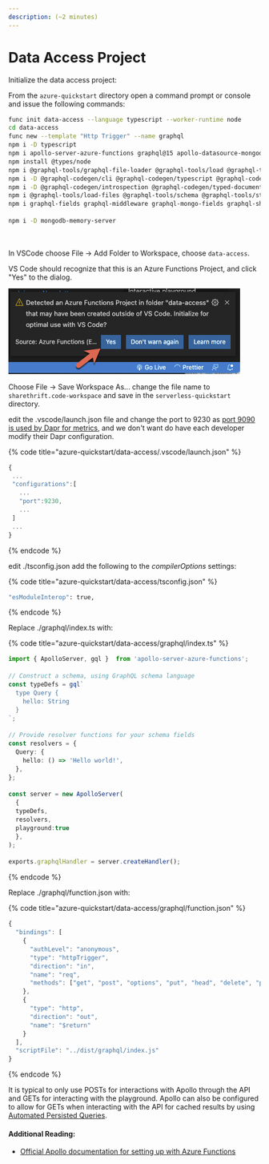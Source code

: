 ```yaml
---
description: (~2 minutes)
---
```


# Data Access Project



Initialize the data access project:

From the `azure-quickstart` directory open a command prompt or console and issue the following commands:

```bash
func init data-access --language typescript --worker-runtime node
cd data-access
func new --template "Http Trigger" --name graphql
npm i -D typescript
npm i apollo-server-azure-functions graphql@15 apollo-datasource-mongodb apollo-server-plugin-response-cache
npm install @types/node
npm i @graphql-tools/graphql-file-loader @graphql-tools/load @graphql-tools/schema graphql-scalars
npm i -D @graphql-codegen/cli @graphql-codegen/typescript @graphql-codegen/typescript-resolvers
npm i -D @graphql-codegen/introspection @graphql-codegen/typed-document-node @graphql-codegen/typescript-operations
npm i @graphql-tools/load-files @graphql-tools/schema @graphql-tools/stitch @graphql-tools/json-file-loader
npm i graphql-fields graphql-middleware graphql-mongo-fields graphql-shield

npm i -D mongodb-memory-server




```

In VSCode choose File -> Add Folder to Workspace, choose `data-access`.



VS Code should recognize that this is an Azure Functions Project, and click "Yes" to the dialog.

![](<../../.gitbook/assets/image (13).png>)

Choose File -> Save Workspace As...  change the file name to `sharethrift.code-workspace` and save  in the `serverless-quickstart` directory.



edit the .vscode/launch.json file and change the port to 9230 as [port 9090 is used by Dapr for metrics](https://docs.dapr.io/developing-applications/building-blocks/observability/metrics/), and we don't want do have each developer modify their Dapr configuration.

{% code title="azure-quickstart/data-access/.vscode/launch.json" %}
```javascript
{
 ...
 "configurations":[
   ...
   "port":9230,
   ...
 ]
 ...
}
```
{% endcode %}

edit ./tsconfig.json add the following to the _compilerOptions_ settings:

{% code title="azure-quickstart/data-access/tsconfig.json" %}
```bash
"esModuleInterop": true,
```
{% endcode %}

Replace ./graphql/index.ts with:

{% code title="azure-quickstart/data-access/graphql/index.ts" %}
```typescript
import { ApolloServer, gql }  from 'apollo-server-azure-functions';

// Construct a schema, using GraphQL schema language
const typeDefs = gql`
  type Query {
    hello: String
  }
`;

// Provide resolver functions for your schema fields
const resolvers = {
  Query: {
    hello: () => 'Hello world!',
  },
};

const server = new ApolloServer(
  { 
  typeDefs, 
  resolvers, 
  playground:true 
  },
);

exports.graphqlHandler = server.createHandler();
```
{% endcode %}

Replace ./graphql/function.json with:

{% code title="azure-quickstart/data-access/graphql/function.json" %}
```javascript
{
  "bindings": [
    {
      "authLevel": "anonymous",
      "type": "httpTrigger",
      "direction": "in",
      "name": "req",
      "methods": ["get", "post", "options", "put", "head", "delete", "patch"]
    },
    {
      "type": "http",
      "direction": "out",
      "name": "$return"
    }
  ],
  "scriptFile": "../dist/graphql/index.js"
}
```
{% endcode %}

It is typical to only use POSTs for interactions with Apollo through the API and GETs for interacting with the playground. Apollo can also be configured to allow for GETs when interacting with the API for cached results by using [Automated Persisted Queries](https://www.apollographql.com/docs/apollo-server/performance/apq/).



#### Additional Reading:

* [Official Apollo documentation for setting up with Azure Functions](https://www.apollographql.com/docs/apollo-server/deployment/azure-functions/)
